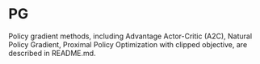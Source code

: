 # PG
Policy gradient methods, including Advantage Actor-Critic (A2C), Natural Policy Gradient, Proximal Policy Optimization with clipped objective, are described in README.md.
